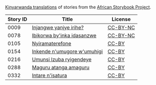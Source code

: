 [Kinyarwanda translations](http://my.africanstorybook.org/language/kinyarwanda) of stories from the [African Storybook Project](http://my.africanstorybook.org).

Story ID | Title | License
-------- | ----- | -------
0009 | [Injangwe yanjye irihe?](http://africanstorybook.org/stories/injangwe-yanjye-irihe-1) | [CC-BY-NC](https://creativecommons.org/licenses/by-nc/3.0/)
0078 | [Ibikorwa by&#039;inka idasanzwe](http://africanstorybook.org/stories/ibikorwa-byinka-idasanzwe) | [CC-BY-NC](https://creativecommons.org/licenses/by-nc/3.0/)
0105 | [Nyiramaterefone](http://africanstorybook.org/stories/nyiramaterefone) | [CC-BY](https://creativecommons.org/licenses/by/4.0/)
0154 | [Inkende n&#039;umugore w&#039;umuhigi](http://africanstorybook.org/stories/inkende-numugore-wumuhigi) | [CC-BY](https://creativecommons.org/licenses/by/3.0/)
0216 | [Umunsi Izuba ryigendeye](http://africanstorybook.org/stories/umunsi-izuba-ryigendeye) | [CC-BY](https://creativecommons.org/licenses/by/4.0/)
0288 | [Maguru atanga amaguru](http://africanstorybook.org/stories/maguru-atanga-amaguru) | [CC-BY](https://creativecommons.org/licenses/by/4.0/)
0332 | [Intare n&#039;isatura](http://africanstorybook.org/stories/intare-nisatura) | [CC-BY](https://creativecommons.org/licenses/by/3.0/)
